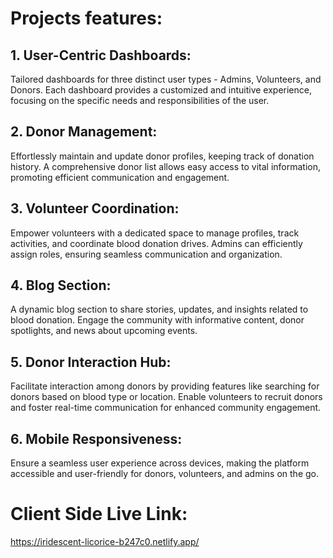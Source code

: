 # Projects features:
## 1. User-Centric Dashboards: 
Tailored dashboards for three distinct user types - Admins, Volunteers, and Donors. Each dashboard provides a customized and intuitive experience, focusing on the specific needs and responsibilities of the user.
## 2. Donor Management: 
Effortlessly maintain and update donor profiles, keeping track of donation history. A comprehensive donor list allows easy access to vital information, promoting efficient communication and engagement.
## 3. Volunteer Coordination: 
Empower volunteers with a dedicated space to manage profiles, track activities, and coordinate blood donation drives. Admins can efficiently assign roles, ensuring seamless communication and organization.
## 4. Blog Section: 
A dynamic blog section to share stories, updates, and insights related to blood donation. Engage the community with informative content, donor spotlights, and news about upcoming events.
## 5. Donor Interaction Hub: 
Facilitate interaction among donors by providing features like searching for donors based on blood type or location. Enable volunteers to recruit donors and foster real-time communication for enhanced community engagement.
## 6. Mobile Responsiveness: 
Ensure a seamless user experience across devices, making the platform accessible and user-friendly for donors, volunteers, and admins on the go.


# Client Side Live Link:
https://iridescent-licorice-b247c0.netlify.app/
